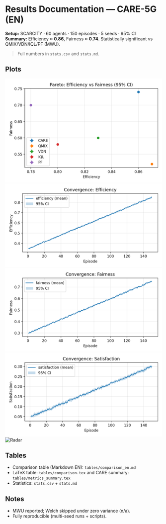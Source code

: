 ﻿# Results Documentation — CARE-5G (EN)

**Setup:** SCARCITY · 60 agents · 150 episodes · 5 seeds · 95% CI  
**Summary:** Efficiency ≈ **0.86**, Fairness ≈ **0.74**. Statistically significant vs QMIX/VDN/IQL/PF (MWU).  
> Full numbers in `stats.csv` and `stats.md`.

## Plots
![Pareto (95% CI)](../figs/pareto.png)
![Convergence — Efficiency](../figs/conv_efficiency.png)
![Convergence — Fairness](../figs/conv_fairness.png)
![Convergence — Satisfaction](../figs/conv_satisfaction.png)
![Radar](../figs/radar.png)

## Tables
- Comparison table (Markdown EN): `tables/comparison_en.md`
- LaTeX table: `tables/comparison.tex` and CARE summary: `tables/metrics_summary.tex`
- Statistics: `stats.csv` + `stats.md`

## Notes
- MWU reported; Welch skipped under zero variance (n/a).
- Fully reproducible (multi-seed runs + scripts).
